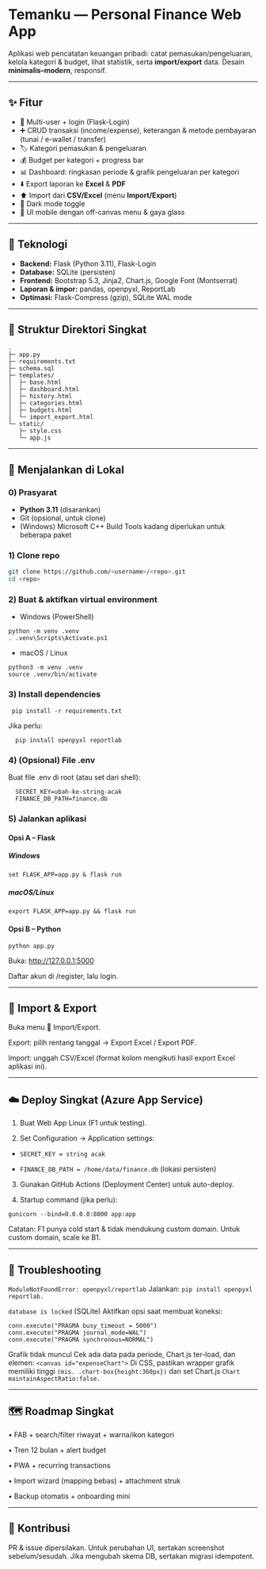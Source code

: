# Temanku — Personal Finance Web App

Aplikasi web pencatatan keuangan pribadi: catat pemasukan/pengeluaran, kelola kategori & budget, lihat statistik, serta **import/export** data. Desain **minimalis–modern**, responsif.

---

## ✨ Fitur

- 🔐 Multi-user + login (Flask-Login)  
- ➕ CRUD transaksi (income/expense), keterangan & metode pembayaran (tunai / e-wallet / transfer)  
- 🏷️ Kategori pemasukan & pengeluaran  
- 💰 Budget per kategori + progress bar  
- 📊 Dashboard: ringkasan periode & grafik pengeluaran per kategori  
- ⬇️ Export laporan ke **Excel** & **PDF**  
- ⬆️ Import dari **CSV/Excel** (menu **Import/Export**)  
- 🌙 Dark mode toggle  
- 📱 UI mobile dengan off-canvas menu & gaya glass

---

## 🧰 Teknologi

- **Backend:** Flask (Python 3.11), Flask-Login  
- **Database:** SQLite (persisten)  
- **Frontend:** Bootstrap 5.3, Jinja2, Chart.js, Google Font (Montserrat)  
- **Laporan & impor:** pandas, openpyxl, ReportLab  
- **Optimasi:** Flask-Compress (gzip), SQLite WAL mode

---

## 📁 Struktur Direktori Singkat

```text
.
├─ app.py
├─ requirements.txt
├─ schema.sql
├─ templates/
│  ├─ base.html
│  ├─ dashboard.html
│  ├─ history.html
│  ├─ categories.html
│  ├─ budgets.html
│  └─ import_export.html
└─ static/
   ├─ style.css
   └─ app.js
```
---

## 🚀 Menjalankan di Lokal

### 0) Prasyarat
- **Python 3.11** (disarankan)
- Git (opsional, untuk clone)
- (Windows) Microsoft C++ Build Tools kadang diperlukan untuk beberapa paket

### 1) Clone repo
```bash
git clone https://github.com/<username>/<repo>.git
cd <repo>
```

### 2) Buat & aktifkan virtual environment

- Windows (PowerShell)
```
python -m venv .venv
. .venv\Scripts\Activate.ps1
```
- macOS / Linux
```
python3 -m venv .venv
source .venv/bin/activate
```
### 3) Install dependencies
 ```
  pip install -r requirements.txt
```
  Jika perlu:
```
  pip install openpyxl reportlab
```
### 4) (Opsional) File .env

  Buat file .env di root (atau set dari shell):
```
  SECRET_KEY=ubah-ke-string-acak
  FINANCE_DB_PATH=finance.db
```
### 5) Jalankan aplikasi

#### Opsi A – Flask

##### Windows
```set FLASK_APP=app.py & flask run```
##### macOS/Linux
```export FLASK_APP=app.py && flask run```

#### Opsi B – Python

```python app.py```

Buka: http://127.0.0.1:5000

Daftar akun di /register, lalu login.

---

## 🔁 Import & Export

Buka menu 🔁 Import/Export.

Export: pilih rentang tanggal → Export Excel / Export PDF.

Import: unggah CSV/Excel (format kolom mengikuti hasil export Excel aplikasi ini).

---

##  ☁️ Deploy Singkat (Azure App Service)

1. Buat Web App Linux (F1 untuk testing).

2. Set Configuration → Application settings:

  - ```SECRET_KEY = string acak```

  - ```FINANCE_DB_PATH = /home/data/finance.db``` (lokasi persisten)

3. Gunakan GitHub Actions (Deployment Center) untuk auto-deploy.

4. Startup command (jika perlu):

  ```gunicorn --bind=0.0.0.0:8000 app:app```
  
Catatan: F1 punya cold start & tidak mendukung custom domain. Untuk custom domain, scale ke B1.

---

##  🧪 Troubleshooting

```ModuleNotFoundError: openpyxl/reportlab```
Jalankan: 
```pip install openpyxl reportlab.```

```database is locked``` (SQLite)
Aktifkan opsi saat membuat koneksi:
```
conn.execute("PRAGMA busy_timeout = 5000")
conn.execute("PRAGMA journal_mode=WAL")
conn.execute("PRAGMA synchronous=NORMAL")
```

Grafik tidak muncul
Cek ada data pada periode, Chart.js ter-load, dan elemen:
```<canvas id="expenseChart">``` 
Di CSS, pastikan wrapper grafik memiliki tinggi ```(mis. .chart-box{height:360px})``` dan set Chart.js ```Chart maintainAspectRatio:false.```

---

##  🗺️ Roadmap Singkat

• FAB + search/filter riwayat + warna/ikon kategori

• Tren 12 bulan + alert budget

• PWA + recurring transactions

• Import wizard (mapping bebas) + attachment struk

• Backup otomatis + onboarding mini

---

##  🤝 Kontribusi

PR & issue dipersilakan.
Untuk perubahan UI, sertakan screenshot sebelum/sesudah.
Jika mengubah skema DB, sertakan migrasi idempotent.




